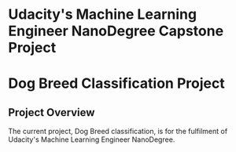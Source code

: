 # Udacity's Machine Learning Engineer NanoDegree Capstone Project

# Dog Breed Classification Project
## Project Overview
The current project, Dog Breed classification, is for the fulfilment of Udacity's Machine Learning Engineer NanoDegree. 

